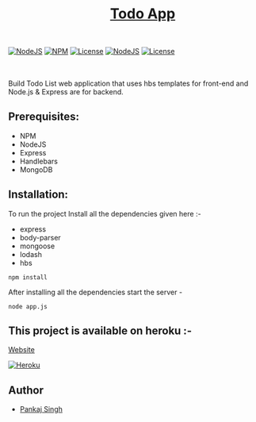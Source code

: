 # &nbsp;&nbsp;&nbsp;&nbsp;&nbsp;&nbsp;&nbsp;&nbsp;&nbsp;&nbsp;&nbsp;&nbsp;&nbsp;&nbsp;&nbsp;&nbsp;&nbsp;&nbsp;&nbsp;&nbsp;&nbsp;&nbsp;&nbsp;&nbsp;&nbsp;&nbsp;&nbsp;&nbsp;&nbsp;&nbsp; [Todo App](https://pankaj-todo-app.herokuapp.com/)
<br/>


<p align="center">
  
  <a href="https://nodejs.org/en/blog/release/v12.13.0/"><img alt="NodeJS" src="https://img.shields.io/badge/node-12.14.1-important?style=flat-square" /></a>
  <a href="https://www.npmjs.com/package/npm/v/6.13.4"><img alt="NPM" src="https://img.shields.io/badge/npm-6.13.7-blueviolet?style=flat-square" /></a>
  <a href="https://mongoosejs.com/"><img alt="License" src="https://img.shields.io/:mongoose-5.11.11-orangesvg?style=flat-square?style=flat-square" /></a>
  <a href="https://handlebarsjs.com/"><img alt="NodeJS" src="https://img.shields.io/badge/handlebars-4.1.1-yellow?style=flat-square" /></a>
  <a href="http://badges.mit-license.org/"><img alt="License" src="http://img.shields.io/:license-mit-blue.svg?style=flat-square?style=flat-square" /></a>
</p>

<br/><br/>
Build Todo List web application that uses hbs templates for front-end and Node.js & Express are for backend.

## Prerequisites:
- NPM
- NodeJS
- Express
- Handlebars
- MongoDB

## Installation:
To run the project Install all the dependencies given here :-

- express
- body-parser
- mongoose
- lodash
- hbs

```
npm install
```
After installing all the dependencies start the server -

```
node app.js
```
## This project is available on heroku :-
[Website](https://pankaj-todo-app.herokuapp.com/)

[![Heroku](https://www.herokucdn.com/deploy/button.png)](https://pankaj-todo-app.herokuapp.com/)


## Author
* [Pankaj Singh](https://pankajsingh.me/)
